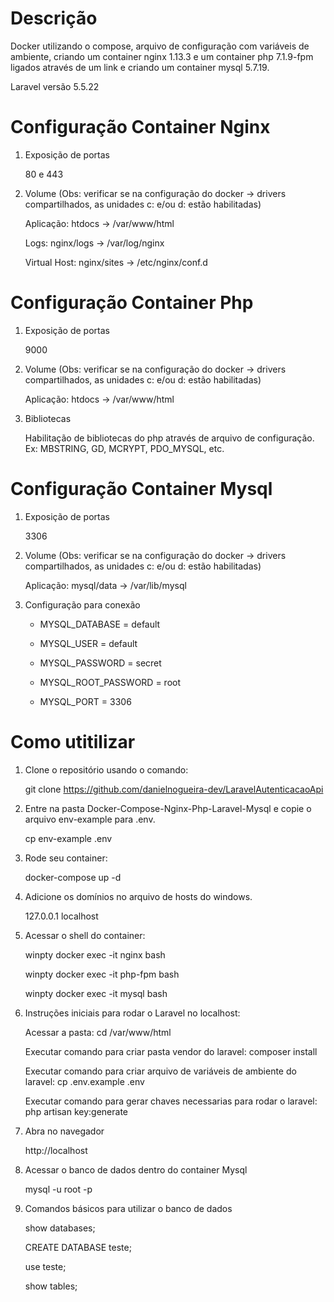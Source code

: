 # Descrição

Docker utilizando o compose, arquivo de configuração com variáveis de ambiente, criando um container nginx 1.13.3 e um container php 7.1.9-fpm ligados através de um link e criando um container mysql 5.7.19.

Laravel versão 5.5.22

# Configuração Container Nginx

1. Exposição de portas

	80 e 443

2. Volume (Obs: verificar se na configuração do docker -> drivers compartilhados, as unidades c: e/ou d: estão habilitadas)

	Aplicação: htdocs -> /var/www/html
	
	Logs: nginx/logs -> /var/log/nginx
	
	Virtual Host: nginx/sites -> /etc/nginx/conf.d

# Configuração Container Php

1. Exposição de portas

	9000

2. Volume (Obs: verificar se na configuração do docker -> drivers compartilhados, as unidades c: e/ou d: estão habilitadas)

	Aplicação: htdocs -> /var/www/html
	
3. Bibliotecas

	Habilitação de bibliotecas do php através de arquivo de configuração. Ex: MBSTRING, GD, MCRYPT, PDO_MYSQL, etc.
	
# Configuração Container Mysql

1. Exposição de portas

	3306

2. Volume (Obs: verificar se na configuração do docker -> drivers compartilhados, as unidades c: e/ou d: estão habilitadas)

	Aplicação: mysql/data -> /var/lib/mysql

3. Configuração para conexão

	- MYSQL_DATABASE      = default
	
    - MYSQL_USER          = default
	
    - MYSQL_PASSWORD      = secret
	
    - MYSQL_ROOT_PASSWORD = root
	
    - MYSQL_PORT          = 3306
	
# Como utitilizar

1. Clone o repositório usando o comando:

   git clone https://github.com/danielnogueira-dev/LaravelAutenticacaoApi

2. Entre na pasta Docker-Compose-Nginx-Php-Laravel-Mysql e copie o arquivo env-example para .env.

   cp env-example .env

3. Rode seu container:

   docker-compose up -d

4. Adicione os domínios no arquivo de hosts do windows.

   127.0.0.1 localhost

5. Acessar o shell do container:
    
	winpty docker exec -it nginx bash

	winpty docker exec -it php-fpm bash
	
	winpty docker exec -it mysql bash
   
6. Instruções iniciais para rodar o Laravel no localhost:

	Acessar a pasta: cd /var/www/html
	
	Executar comando para criar pasta vendor do laravel: composer install
	
	Executar comando para criar arquivo de variáveis de ambiente do laravel: cp .env.example .env
	
	Executar comando para gerar chaves necessarias para rodar o laravel: php artisan key:generate
	
7. Abra no navegador

   http://localhost

8. Acessar o banco de dados dentro do container Mysql

	mysql -u root -p

9. Comandos básicos para utilizar o banco de dados

	show databases;

	CREATE DATABASE teste;
	
	use teste;
	
	show tables;